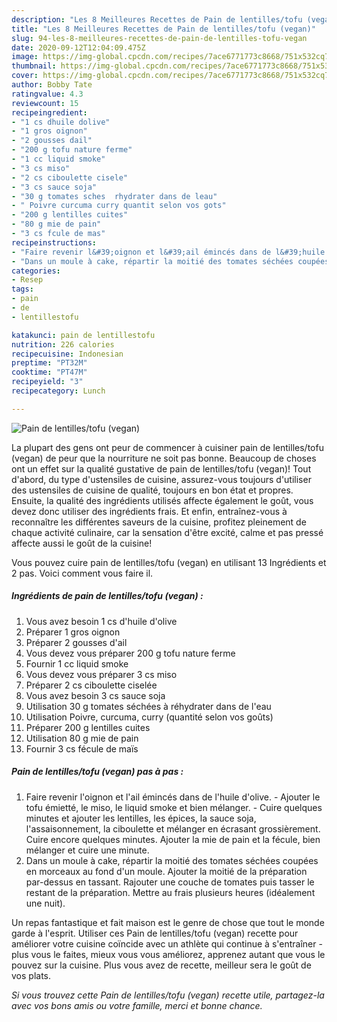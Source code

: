 ```yaml
---
description: "Les 8 Meilleures Recettes de ​Pain de lentilles/tofu (vegan)"
title: "Les 8 Meilleures Recettes de ​Pain de lentilles/tofu (vegan)"
slug: 94-les-8-meilleures-recettes-de-pain-de-lentilles-tofu-vegan
date: 2020-09-12T12:04:09.475Z
image: https://img-global.cpcdn.com/recipes/7ace6771773c8668/751x532cq70/pain-de-lentillestofu-vegan-photo-principale-de-la-recette.jpg
thumbnail: https://img-global.cpcdn.com/recipes/7ace6771773c8668/751x532cq70/pain-de-lentillestofu-vegan-photo-principale-de-la-recette.jpg
cover: https://img-global.cpcdn.com/recipes/7ace6771773c8668/751x532cq70/pain-de-lentillestofu-vegan-photo-principale-de-la-recette.jpg
author: Bobby Tate
ratingvalue: 4.3
reviewcount: 15
recipeingredient:
- "1 cs dhuile dolive"
- "1 gros oignon"
- "2 gousses dail"
- "200 g tofu nature ferme"
- "1 cc liquid smoke"
- "3 cs miso"
- "2 cs ciboulette cisele"
- "3 cs sauce soja"
- "30 g tomates sches  rhydrater dans de leau"
- " Poivre curcuma curry quantit selon vos gots"
- "200 g lentilles cuites"
- "80 g mie de pain"
- "3 cs fcule de mas"
recipeinstructions:
- "Faire revenir l&#39;oignon et l&#39;ail émincés dans de l&#39;huile d&#39;olive.  Ajouter le tofu émietté, le miso, le liquid smoke et bien mélanger. Cuire quelques minutes et ajouter les lentilles​, les épices, la sauce soja, l&#39;assaisonnement, la ciboulette​ et mélanger en écrasant grossièrement. Cuire encore quelques minutes. Ajouter la mie de pain et la fécule, bien mélanger et cuire une minute."
- "Dans un moule à cake​,​ répartir ​l​a moitié des tomates séchées coupées en morceaux au fond d&#39;un moule. Ajouter la moitié de la préparation par-dessus en tassant. Rajouter une couche de tomates puis tasser le restant de la préparation. Mettre au frais plusieurs heures (​idéalement ​une nuit)."
categories:
- Resep
tags:
- pain
- de
- lentillestofu

katakunci: pain de lentillestofu 
nutrition: 226 calories
recipecuisine: Indonesian
preptime: "PT32M"
cooktime: "PT47M"
recipeyield: "3"
recipecategory: Lunch

---
```



![​Pain de lentilles/tofu (vegan)](https://img-global.cpcdn.com/recipes/7ace6771773c8668/751x532cq70/pain-de-lentillestofu-vegan-photo-principale-de-la-recette.jpg)

La plupart des gens ont peur de commencer à cuisiner ​pain de lentilles/tofu (vegan) de peur que la nourriture ne soit pas bonne. Beaucoup de choses ont un effet sur la qualité gustative de ​pain de lentilles/tofu (vegan)! Tout d'abord, du type d'ustensiles de cuisine, assurez-vous toujours d'utiliser des ustensiles de cuisine de qualité, toujours en bon état et propres. Ensuite, la qualité des ingrédients utilisés affecte également le goût, vous devez donc utiliser des ingrédients frais. Et enfin, entraînez-vous à reconnaître les différentes saveurs de la cuisine, profitez pleinement de chaque activité culinaire, car la sensation d'être excité, calme et pas pressé affecte aussi le goût de la cuisine!

<!--inarticleads1-->

Vous pouvez cuire ​pain de lentilles/tofu (vegan) en utilisant 13 Ingrédients et 2 pas. Voici comment vous faire il.

##### Ingrédients de ​pain de lentilles/tofu (vegan) :

1. Vous avez besoin 1 cs d&#39;huile d&#39;olive
1. Préparer 1 gros oignon
1. Préparer 2 gousses d&#39;ail
1. Vous devez vous préparer 200 g tofu nature ferme
1. Fournir 1 cc liquid smoke
1. Vous devez vous préparer 3 cs miso
1. Préparer 2 cs ciboulette ciselée
1. Vous avez besoin 3 cs sauce soja
1. Utilisation 30 g tomates séchées à réhydrater dans de l&#39;eau
1. Utilisation  Poivre, curcuma, curry (quantité selon vos goûts)
1. Préparer 200 g lentilles cuites
1. Utilisation 80 g mie de pain
1. Fournir 3 cs fécule de maïs




<!--inarticleads2-->

##### ​Pain de lentilles/tofu (vegan) pas à pas :

1. Faire revenir l&#39;oignon et l&#39;ail émincés dans de l&#39;huile d&#39;olive.  - Ajouter le tofu émietté, le miso, le liquid smoke et bien mélanger. - Cuire quelques minutes et ajouter les lentilles​, les épices, la sauce soja, l&#39;assaisonnement, la ciboulette​ et mélanger en écrasant grossièrement. Cuire encore quelques minutes. Ajouter la mie de pain et la fécule, bien mélanger et cuire une minute.
1. Dans un moule à cake​,​ répartir ​l​a moitié des tomates séchées coupées en morceaux au fond d&#39;un moule. Ajouter la moitié de la préparation par-dessus en tassant. Rajouter une couche de tomates puis tasser le restant de la préparation. Mettre au frais plusieurs heures (​idéalement ​une nuit).




<!--inarticleads1-->

<p>
Un repas fantastique et fait maison est le genre de chose que tout le monde garde à l'esprit. Utiliser ces ​Pain de lentilles/tofu (vegan) recette pour améliorer votre cuisine coïncide avec un athlète qui continue à s'entraîner - plus vous le faites, mieux vous vous améliorez, apprenez autant que vous le pouvez sur la cuisine. Plus vous avez de recette, meilleur sera le goût de vos plats.
</p>

<p>
<i>Si vous trouvez cette ​Pain de lentilles/tofu (vegan) recette utile, partagez-la avec vos bons amis ou votre famille, merci et bonne chance.</i>
</p>

